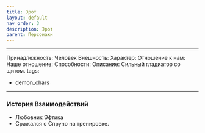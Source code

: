 ```yaml
---
title: Эрот
layout: default
nav_order: 3
description: Эрот
parent: Персонажи
---
```


---
Принадлежность: Человек
Внешность: 
Характер: 
Отношение к нам: 
Наше отношение: 
Способности: 
Описание: Сильный гладиатор со щитом.
tags:
  - demon_chars
---
### История Взаимодействий
- Любовник Эфтика
- Сражался с Спруно на тренировке.
